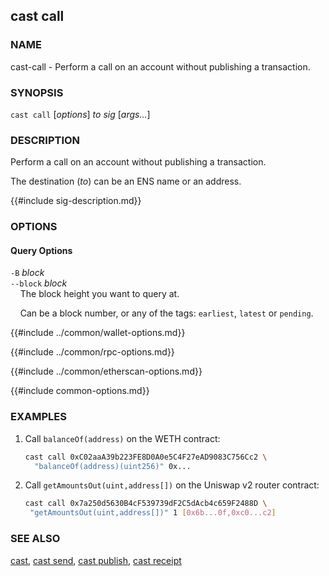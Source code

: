 ## cast call

### NAME

cast-call - Perform a call on an account without publishing a transaction.

### SYNOPSIS

``cast call`` [*options*] *to* *sig* [*args...*]

### DESCRIPTION

Perform a call on an account without publishing a transaction.

The destination (*to*) can be an ENS name or an address.

{{#include sig-description.md}}

### OPTIONS

#### Query Options

`-B` *block*  
`--block` *block*  
&nbsp;&nbsp;&nbsp;&nbsp;The block height you want to query at.

&nbsp;&nbsp;&nbsp;&nbsp;Can be a block number, or any of the tags: `earliest`, `latest` or `pending`.

{{#include ../common/wallet-options.md}}

{{#include ../common/rpc-options.md}}

{{#include ../common/etherscan-options.md}}

{{#include common-options.md}}

### EXAMPLES

1. Call `balanceOf(address)` on the WETH contract:
    ```sh
    cast call 0xC02aaA39b223FE8D0A0e5C4F27eAD9083C756Cc2 \
      "balanceOf(address)(uint256)" 0x...
    ```

2. Call `getAmountsOut(uint,address[])` on the Uniswap v2 router contract:
    ```sh
   cast call 0x7a250d5630B4cF539739dF2C5dAcb4c659F2488D \
     "getAmountsOut(uint,address[])" 1 [0x6b...0f,0xc0...c2]
    ```

### SEE ALSO

[cast](./cast.md), [cast send](./cast-send.md), [cast publish](./cast-publish.md), [cast receipt](./cast-receipt.md)
